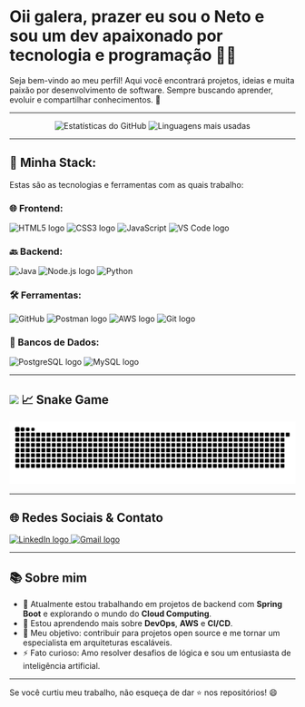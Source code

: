 # Oii galera, prazer eu sou o Neto e sou um dev apaixonado por tecnologia e programação 🧑‍💻

Seja bem-vindo ao meu perfil! Aqui você encontrará projetos, ideias e muita paixão por desenvolvimento de software. Sempre buscando aprender, evoluir e compartilhar conhecimentos. 🚀

---

<div align="center">
  <img src="https://github-readme-stats.vercel.app/api?username=NetoNog&hide_title=false&hide_rank=false&show_icons=true&include_all_commits=true&count_private=true&theme=dracula&locale=en&hide_border=false&order=1" height="150" alt="Estatísticas do GitHub" />
  <img src="https://github-readme-stats.vercel.app/api/top-langs?username=NetoNog&locale=en&layout=compact&card_width=320&langs_count=5&theme=dracula&hide_border=false&order=2" height="150" alt="Linguagens mais usadas" />
</div>

---
## 👾 Minha Stack:
Estas são as tecnologias e ferramentas com as quais trabalho:

### 🌐 Frontend:
<div align="left">
  <img src="https://cdn.jsdelivr.net/gh/devicons/devicon/icons/html5/html5-original.svg" height="40" alt="HTML5 logo" />
  <img src="https://cdn.jsdelivr.net/gh/devicons/devicon/icons/css3/css3-original.svg" height="40" alt="CSS3 logo" />
  <img src="https://techstack-generator.vercel.app/js-icon.svg" alt="JavaScript" width="50" height="50" />
  <img src="https://cdn.jsdelivr.net/gh/devicons/devicon/icons/vscode/vscode-original.svg" height="40" alt="VS Code logo" />
</div>

### 🔙 Backend:
<div align="left">
  <img src="https://techstack-generator.vercel.app/java-icon.svg" alt="Java" width="50" height="50" />
  <img src="https://cdn.jsdelivr.net/gh/devicons/devicon/icons/nodejs/nodejs-original.svg" height="40" alt="Node.js logo" />
  <img src="https://techstack-generator.vercel.app/python-icon.svg" alt="Python" width="50" height="50" />
</div>

### 🛠️ Ferramentas:
<div align="left">
  <img src="https://techstack-generator.vercel.app/github-icon.svg" alt="GitHub" width="50" height="50" />
  <img src="https://cdn.jsdelivr.net/gh/devicons/devicon/icons/postman/postman-original.svg" height="40" alt="Postman logo" />
  <img src="https://cdn.jsdelivr.net/gh/devicons/devicon/icons/amazonwebservices/amazonwebservices-original-wordmark.svg" height="40" alt="AWS logo" />
  <img src="https://cdn.jsdelivr.net/gh/devicons/devicon/icons/git/git-original.svg" height="40" alt="Git logo" />
</div>

### 💾 Bancos de Dados:
<div align="left">
  <img src="https://cdn.jsdelivr.net/gh/devicons/devicon/icons/postgresql/postgresql-original.svg" height="40" alt="PostgreSQL logo" />
  <img src="https://cdn.jsdelivr.net/gh/devicons/devicon/icons/mysql/mysql-original.svg" height="40" alt="MySQL logo" />
</div>

---

## <img src="https://media3.giphy.com/media/LMcB8XospGZO8UQq87/giphy.gif" width="25"> 📈 Snake Game

<div align="center">
  <img src="https://raw.githubusercontent.com/LuizGuilhes123/LuizGuilhes123/output/snake.svg" alt="Snake animation" />
</div>

---

## 🌐 Redes Sociais & Contato
<div align="left">
  <a href="www.linkedin.com/in/netonog" target="_blank">
    <img src="https://img.shields.io/static/v1?message=LinkedIn&logo=linkedin&label=&color=0077B5&logoColor=white&labelColor=&style=for-the-badge" height="35" alt="LinkedIn logo" />
  </a>
  <a href="mailto:n.nog@icloud.com" target="_blank">
    <img src="https://img.shields.io/static/v1?message=Gmail&logo=gmail&label=&color=D14836&logoColor=white&labelColor=&style=for-the-badge" height="35" alt="Gmail logo" />
  </a>
</div>

---

## 📚 Sobre mim
- 🔭 Atualmente estou trabalhando em projetos de backend com **Spring Boot** e explorando o mundo do **Cloud Computing**.
- 🌱 Estou aprendendo mais sobre **DevOps**, **AWS** e **CI/CD**.
- 🎯 Meu objetivo: contribuir para projetos open source e me tornar um especialista em arquiteturas escaláveis.
- ⚡ Fato curioso: Amo resolver desafios de lógica e sou um entusiasta de inteligência artificial.

---

Se você curtiu meu trabalho, não esqueça de dar ⭐ nos repositórios! 😄
